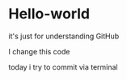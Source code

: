 # Hello-world
it's just for understanding GitHub 


I change this code

today i try to commit via terminal